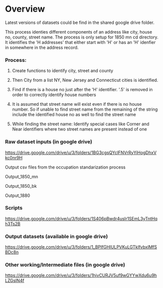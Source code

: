 
# Overview
Latest versions of datasets could be find in the shared google drive folder.

This process identies different components of an address like city, house no, county, street name. 
The process is only setup for 1850 mn cd directory. It identifies the 'H addresses' that either start with 'H' or has an 'H' idenfier in somewhere in the address record. 

### Process:
1. Create functions to identify city, street and county

2. Then City from a list NY, New Jersey and Connecticut cities is identified. 

3. Find if there is a house no just after the 'H' identifier. '.5' is removed in order to correctly identify house numbers

4. It is assumed that street name will exist even if there is no house number. So if unable to find street name from the remaining of the string include the identified house no as well to find the street name

5. While finding the street name: Identify special cases like Corner and Near identifiers where two street names are present instead of one

### Raw dataset inputs (in google drive)
https://drive.google.com/drive/u/3/folders/1BG3cgsQYclFNVrRyYiHogDhxVkc0nr9H

Output csv files from the occupation standarization process

Output_1850_mn

Output_1850_bk

Output_1880

### Scripts 
https://drive.google.com/drive/u/3/folders/1S406pBwdr4usIr1SEmL3yTntHqh3Ts2B

### Output datasets (available in google drive)
https://drive.google.com/drive/u/3/folders/1_BPIfGHIULPVKuLGTklfvbxIMfSBDc8n

### Other working/Intermediate files (in google drive)
https://drive.google.com/drive/u/3/folders/1hjvCURJV5uf9wGYYwXdu6u9hLZGsIN4f

